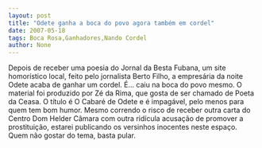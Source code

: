 ```yaml
---
layout: post
title: "Odete ganha a boca do povo agora também em cordel"
date: 2007-05-18
tags: Boca Rosa,Ganhadores,Nando Cordel
author: None
---
```

Depois de receber uma poesia do Jornal da Besta Fubana, um site homor&iacute;stico local, feito pelo jornalista Berto Filho, a empres&aacute;ria da noite Odete acaba de ganhar um cordel. &Eacute;... caiu na boca do povo mesmo.
O material foi produzido por Z&eacute; da Rima, que gosta de ser chamado de Poeta da Ceasa. O t&iacute;tulo &eacute; O Cabar&eacute; de Odete e &eacute; impag&aacute;vel, pelo menos para quem tem bom humor.
Mesmo correndo o risco de receber outra carta do Centro Dom Helder C&acirc;mara com outra rid&iacute;cula acusa&ccedil;&atilde;o de promover a prostitui&ccedil;&atilde;o, estarei publicando os versinhos inocentes neste espa&ccedil;o. Quem n&atilde;o gostar do tema, basta pular. 